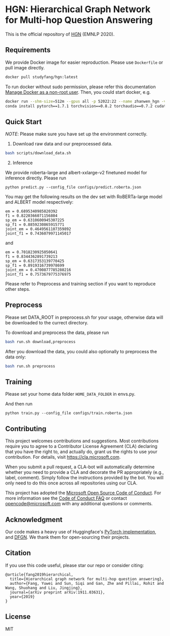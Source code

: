 # HGN: Hierarchical Graph Network for Multi-hop Question Answering

This is the official repository of [HGN](https://arxiv.org/abs/1911.03631) (EMNLP 2020).

## Requirements

We provide Docker image for easier reproduction. Please use `Dockerfile` or pull image directly.
```bash
docker pull studyfang/hgn:latest
```

To run docker without sudo permission, please refer this documentation [Manage Docker as a non-root user](https://docs.docker.com/install/linux/linux-postinstall/).
Then, you could start docker, e.g.
```bash
docker run --shm-size=512m --gpus all -p 52022:22 --name zhanwen_hgn -v /home/zhanwen:/home/zhanwen -it studyfang/hgn:latest bash
conda install pytorch==1.7.1 torchvision==0.8.2 torchaudio==0.7.2 cudatoolkit=11.0 -c pytorch
```

## Quick Start

*NOTE*: Please make sure you have set up the environment correctly. 

1. Download raw data and our preprocessed data. 
```bash
bash scripts/download_data.sh
```

2. Inference

We provide roberta-large and albert-xxlarge-v2 finetuned model for inference directly.
Please run
```
python predict.py --config_file configs/predict.roberta.json
```

You may get the following results on the dev set with RoBERTa-large model and ALBERT model respectively:
```
em = 0.6895340985820392
f1 = 0.8220366071156804
sp_em = 0.6310600945307225
sp_f1 = 0.8859230865915771
joint_em = 0.4649561107359892
joint_f1 = 0.7436079971145017
```
and
```
em = 0.7018230925050641
f1 = 0.8344362891739213
sp_em = 0.6317353139770425
sp_f1 = 0.8919316739978699
joint_em = 0.4700877785280216
joint_f1 = 0.7573679775376975
```

Please refer to Preprocess and training section if you want to reproduce other steps.

## Preprocess

Please set DATA_ROOT in preprocess.sh for your usage, otherwise data will be downloaded to the currect directory.

To download and preprocess the data, please run
```bash
bash run.sh download,preprocess
```

After you download the data, you could also optionally to preprocess the data only:
```bash
bash run.sh preprocess
```

## Training

Please set your home data folder `HOME_DATA_FOLDER` in envs.py.

And then run
```
python train.py --config_file configs/train.roberta.json
```

## Contributing

This project welcomes contributions and suggestions. Most contributions require you to
agree to a Contributor License Agreement (CLA) declaring that you have the right to,
and actually do, grant us the rights to use your contribution. For details, visit
https://cla.microsoft.com.

When you submit a pull request, a CLA-bot will automatically determine whether you need
to provide a CLA and decorate the PR appropriately (e.g., label, comment). Simply follow the
instructions provided by the bot. You will only need to do this once across all repositories using our CLA.

This project has adopted the [Microsoft Open Source Code of Conduct](https://opensource.microsoft.com/codeofconduct/).
For more information see the [Code of Conduct FAQ](https://opensource.microsoft.com/codeofconduct/faq/)
or contact [opencode@microsoft.com](mailto:opencode@microsoft.com) with any additional questions or comments.

## Acknowledgment

Our code makes a heavy use of Huggingface's [PyTorch implementation](https://github.com/huggingface/transformers),
and [DFGN](https://github.com/woshiyyya/DFGN-pytorch).
We thank them for open-sourcing their projects.


## Citation

If you use this code useful, please star our repo or consider citing:
```
@article{fang2019hierarchical,
  title={Hierarchical graph network for multi-hop question answering},
  author={Fang, Yuwei and Sun, Siqi and Gan, Zhe and Pillai, Rohit and Wang, Shuohang and Liu, Jingjing},
  journal={arXiv preprint arXiv:1911.03631},
  year={2019}
}
```

## License

MIT
